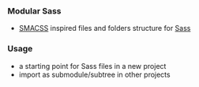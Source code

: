 ### Modular Sass

 - [SMACSS](http://smacss.com) inspired files and folders structure for [Sass](http://sass-lang.com)

### Usage

 - a starting point for Sass files in a new project
 - import as submodule/subtree in other projects
